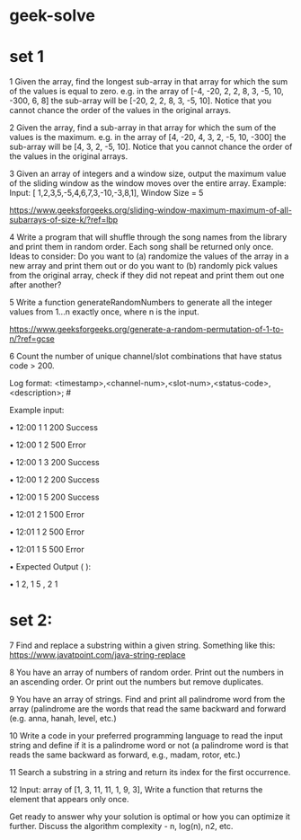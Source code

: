 # geek-solve
 # set 1

1	Given the array, find the longest sub-array in that array for which the sum of the values is equal to zero. e.g. in the array of [-4, -20, 2, 2, 8, 3, -5, 10, -300, 6, 8] the sub-array will be [-20, 2, 2, 8, 3, -5, 10]. Notice that you cannot chance the order of the values in the original arrays.

2	Given the array, find a sub-array in that array for which the sum of the values is the maximum. e.g. in the array of [4, -20, 4, 3, 2, -5, 10, -300] the sub-array will be [4, 3, 2, -5, 10]. Notice that you cannot chance the order of the values in the original arrays.

3	Given an array of integers and a window size, output the maximum value of the sliding window as the window moves over the entire array. Example: Input: [ 1,2,3,5,-5,4,6,7,3,-10,-3,8,1], Window Size = 5

https://www.geeksforgeeks.org/sliding-window-maximum-maximum-of-all-subarrays-of-size-k/?ref=lbp

4	Write a program that will shuffle through the song names from the library and print them in random order. Each song shall be returned only once. Ideas to consider: Do you want to (a) randomize the values of the array in a new array and print them out or do you want to (b) randomly pick values from the original array, check if they did not repeat and print them out one after another?

5	Write a function generateRandomNumbers to generate all the integer values from 1...n  exactly once, where n is the input.

https://www.geeksforgeeks.org/generate-a-random-permutation-of-1-to-n/?ref=gcse

6	Count the number of unique channel/slot combinations that have status code > 200. 

  Log format: \<timestamp>,\<channel-num>,\<slot-num>,\<status-code>,\<description>\; #
 
 Example input:
 
•	12:00 1 1 200 Success
 
•	12:00 1 2 500 Error
 
•	12:00 1 3 200 Success
 
•	12:00 1 2 200 Success
 
•	12:00 1 5 200 Success
 
•	12:01 2 1 500 Error
 
•	12:01 1 2 500 Error
 
•	12:01 1 5 500 Error
 
•	Expected Output (<channel-num> <slot-num>):
 
•	1 2, 1 5 , 2 1
  
# set 2:
7	Find and replace a substring within a given string. Something like this: https://www.javatpoint.com/java-string-replace
  
8	You have an array of numbers of random order. Print out the numbers in an ascending order. Or print out the numbers but remove duplicates.
  
9	You have an array of strings. Find and print all palindrome word from the array (palindrome are the words that read the same backward and forward (e.g. anna, hanah, level, etc.)
  
10 	Write a code in your preferred programming language to read the input string and define if it is a palindrome word or not (a palindrome word is that reads the same backward as forward, e.g., madam, rotor, etc.)
  
11	Search a substring in a string and return its index for the first occurrence.
  
12	Input: array of [1, 3, 11, 11, 1, 9, 3], Write a function that returns the element that appears only once.
 
 
 Get ready to answer why your solution is optimal or how you can optimize it further. Discuss the algorithm complexity - n, log(n), n2, etc.
